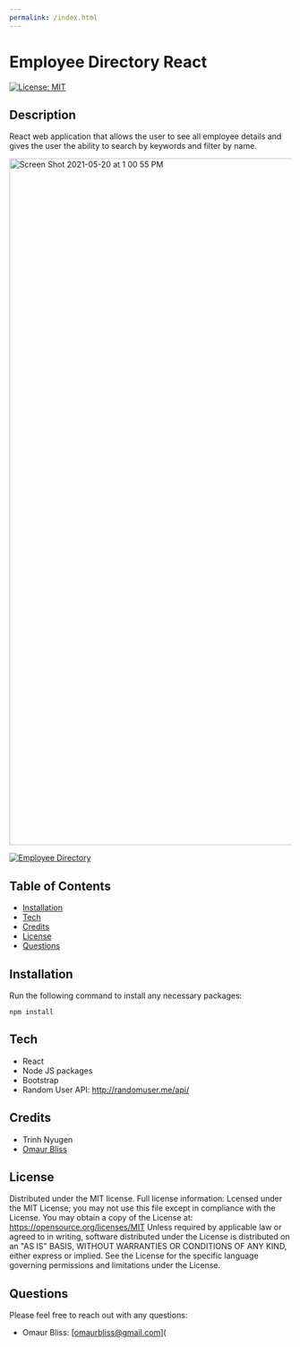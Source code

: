 ```yaml
---
permalink: /index.html
---
```


# Employee Directory React

[![License: MIT](https://camo.githubusercontent.com/78f47a09877ba9d28da1887a93e5c3bc2efb309c1e910eb21135becd2998238a/68747470733a2f2f696d672e736869656c64732e696f2f62616467652f4c6963656e73652d4d49542d79656c6c6f772e737667)](https://opensource.org/licenses/MIT)

## Description

React web application that allows the user to see all employee details and gives the user the ability to search by keywords and filter by name. 



<img width="1225" alt="Screen Shot 2021-05-20 at 1 00 55 PM" src="https://user-images.githubusercontent.com/74269245/119029078-cf92a480-b96d-11eb-9860-9a202825594e.png">

[![Employee Directory](https://res.cloudinary.com/marcomontalbano/image/upload/v1621535118/video_to_markdown/images/youtube---Os7rRZhV58-c05b58ac6eb4c4700831b2b3070cd403.jpg)](https://www.youtube.com/watch?v=-Os7rRZhV58 "Employee Directory")

## Table of Contents

- [Installation](https://github.com/OmaurBliss/PWA-offline-budget-tracker#installation)
- [Tech](https://github.com/OmaurBliss/PWA-offline-budget-tracker#tech)
- [Credits](https://github.com/OmaurBliss/PWA-offline-budget-tracker#credits)
- [License](https://github.com/OmaurBliss/PWA-offline-budget-tracker#license)
- [Questions](https://github.com/OmaurBliss/PWA-offline-budget-tracker#questions)

## Installation

Run the following command to install any necessary packages:

```
npm install
```

## Tech

- React
- Node JS packages
- Bootstrap
- Random User API: http://randomuser.me/api/

## Credits

- Trinh Nyugen
- [Omaur Bliss](https://github.com/OmaurBliss)

## License

Distributed under the MIT license. Full license information: Lcensed under the MIT License; you may not use this file except in compliance with the License. You may obtain a copy of the License at: https://opensource.org/licenses/MIT Unless required by applicable law or agreed to in writing, software distributed under the License is distributed on an "AS IS" BASIS, WITHOUT WARRANTIES OR CONDITIONS OF ANY KIND, either express or implied. See the License for the specific language governing permissions and limitations under the License.

## Questions

Please feel free to reach out with any questions:

- Omaur Bliss: [omaurbliss@gmail.com](
